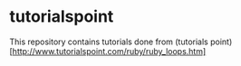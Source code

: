# tutorialspoint

This repository contains tutorials done from (tutorials point)[http://www.tutorialspoint.com/ruby/ruby_loops.htm]
